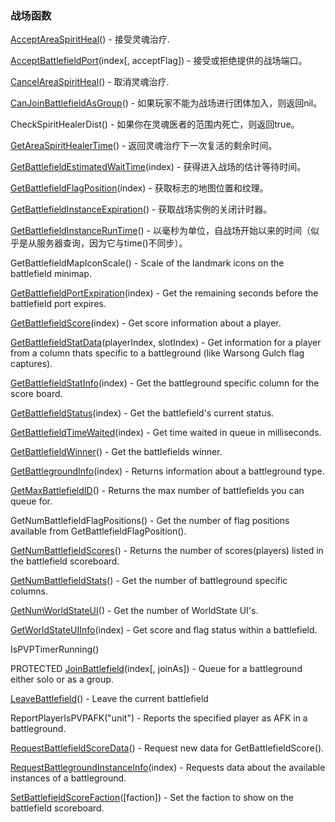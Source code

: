 ### 战场函数

[AcceptAreaSpiritHeal](https://wow.gamepedia.com/API_AcceptAreaSpiritHeal)\(\) - 接受灵魂治疗.

[AcceptBattlefieldPort](https://wow.gamepedia.com/API_AcceptBattlefieldPort)\(index\[, acceptFlag\]\) - 接受或拒绝提供的战场端口。

[CancelAreaSpiritHeal](https://wow.gamepedia.com/API_CancelAreaSpiritHeal)\(\) - 取消灵魂治疗.

[CanJoinBattlefieldAsGroup](https://wow.gamepedia.com/API_CanJoinBattlefieldAsGroup)\(\) - 如果玩家不能为战场进行团体加入，则返回nil。

CheckSpiritHealerDist\(\) - 如果你在灵魂医者的范围内死亡，则返回true。

[GetAreaSpiritHealerTime](https://wow.gamepedia.com/API_GetAreaSpiritHealerTime)\(\) - 返回灵魂治疗下一次复活的剩余时间。

[GetBattlefieldEstimatedWaitTime](https://wow.gamepedia.com/API_GetBattlefieldEstimatedWaitTime)\(index\) - 获得进入战场的估计等待时间。

[GetBattlefieldFlagPosition](https://wow.gamepedia.com/API_GetBattlefieldFlagPosition)\(index\) - 获取标志的地图位置和纹理。

[GetBattlefieldInstanceExpiration](https://wow.gamepedia.com/API_GetBattlefieldInstanceExpiration)\(\) - 获取战场实例的关闭计时器。

[GetBattlefieldInstanceRunTime](https://wow.gamepedia.com/API_GetBattlefieldInstanceRunTime)\(\) - 以毫秒为单位，自战场开始以来的时间（似乎是从服务器查询，因为它与time\(\)不同步）。

GetBattlefieldMapIconScale\(\) - Scale of the landmark icons on the battlefield minimap.

[GetBattlefieldPortExpiration](https://wow.gamepedia.com/API_GetBattlefieldPortExpiration)\(index\) - Get the remaining seconds before the battlefield port expires.

[GetBattlefieldScore](https://wow.gamepedia.com/API_GetBattlefieldScore)\(index\) - Get score information about a player.

[GetBattlefieldStatData](https://wow.gamepedia.com/API_GetBattlefieldStatData)\(playerIndex, slotIndex\) - Get information for a player from a column thats specific to a battleground \(like Warsong Gulch flag captures\).

[GetBattlefieldStatInfo](https://wow.gamepedia.com/API_GetBattlefieldStatInfo)\(index\) - Get the battleground specific column for the score board.

[GetBattlefieldStatus](https://wow.gamepedia.com/API_GetBattlefieldStatus)\(index\) - Get the battlefield's current status.

[GetBattlefieldTimeWaited](https://wow.gamepedia.com/API_GetBattlefieldTimeWaited)\(index\) - Get time waited in queue in milliseconds.

[GetBattlefieldWinner](https://wow.gamepedia.com/API_GetBattlefieldWinner)\(\) - Get the battlefields winner.

[GetBattlegroundInfo](https://wow.gamepedia.com/API_GetBattlegroundInfo)\(index\) - Returns information about a battleground type.

[GetMaxBattlefieldID](https://wow.gamepedia.com/API_GetMaxBattlefieldID)\(\) - Returns the max number of battlefields you can queue for.

GetNumBattlefieldFlagPositions\(\) - Get the number of flag positions available from GetBattlefieldFlagPosition\(\).

[GetNumBattlefieldScores](https://wow.gamepedia.com/API_GetNumBattlefieldScores)\(\) - Returns the number of scores\(players\) listed in the battlefield scoreboard.

[GetNumBattlefieldStats](https://wow.gamepedia.com/API_GetNumBattlefieldStats)\(\) - Get the number of battleground specific columns.

[GetNumWorldStateUI](https://wow.gamepedia.com/API_GetNumWorldStateUI)\(\) - Get the number of WorldState UI's.

[GetWorldStateUIInfo](https://wow.gamepedia.com/API_GetWorldStateUIInfo)\(index\) - Get score and flag status within a battlefield.

IsPVPTimerRunning\(\)

PROTECTED [JoinBattlefield](https://wow.gamepedia.com/API_JoinBattlefield)\(index\[, joinAs\]\) - Queue for a battleground either solo or as a group.

[LeaveBattlefield](https://wow.gamepedia.com/API_LeaveBattlefield)\(\) - Leave the current battlefield

ReportPlayerIsPVPAFK\("unit"\) - Reports the specified player as AFK in a battleground.

[RequestBattlefieldScoreData](https://wow.gamepedia.com/API_RequestBattlefieldScoreData)\(\) - Request new data for GetBattlefieldScore\(\).

[RequestBattlegroundInstanceInfo](https://wow.gamepedia.com/API_RequestBattlegroundInstanceInfo)\(index\) - Requests data about the available instances of a battleground.

[SetBattlefieldScoreFaction](https://wow.gamepedia.com/API_SetBattlefieldScoreFaction)\(\[faction\]\) - Set the faction to show on the battlefield scoreboard.



